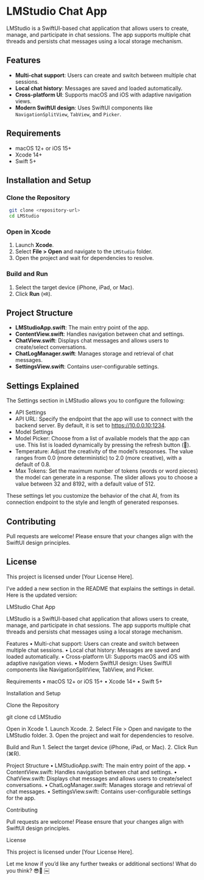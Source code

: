 # LMStudio Chat App

LMStudio is a SwiftUI-based chat application that allows users to create, manage, and participate in chat sessions. The app supports multiple chat threads and persists chat messages using a local storage mechanism.

## Features
- **Multi-chat support**: Users can create and switch between multiple chat sessions.
- **Local chat history**: Messages are saved and loaded automatically.
- **Cross-platform UI**: Supports macOS and iOS with adaptive navigation views.
- **Modern SwiftUI design**: Uses SwiftUI components like `NavigationSplitView`, `TabView`, and `Picker`.

## Requirements
- macOS 12+ or iOS 15+
- Xcode 14+
- Swift 5+

## Installation and Setup
### Clone the Repository
```sh
 git clone <repository-url>
 cd LMStudio
```

### Open in Xcode
1. Launch **Xcode**.
2. Select **File > Open** and navigate to the `LMStudio` folder.
3. Open the project and wait for dependencies to resolve.

### Build and Run
1. Select the target device (iPhone, iPad, or Mac).
2. Click **Run** (`⌘R`).

## Project Structure
- **LMStudioApp.swift**: The main entry point of the app.
- **ContentView.swift**: Handles navigation between chat and settings.
- **ChatView.swift**: Displays chat messages and allows users to create/select conversations.
- **ChatLogManager.swift**: Manages storage and retrieval of chat messages.
- **SettingsView.swift**: Contains user-configurable settings.

## Settings Explained

The Settings section in LMStudio allows you to configure the following:
- API Settings
- API URL: Specify the endpoint that the app will use to connect with the backend server. By default, it is set to https://10.0.0.10:1234.
- Model Settings
- Model Picker: Choose from a list of available models that the app can use. This list is loaded dynamically by pressing the refresh button (🔄).
- Temperature: Adjust the creativity of the model’s responses. The value ranges from 0.0 (more deterministic) to 2.0 (more creative), with a default of 0.8.
- Max Tokens: Set the maximum number of tokens (words or word pieces) the model can generate in a response. The slider allows you to choose a value between 32 and 8192, with a default value of 512.

These settings let you customize the behavior of the chat AI, from its connection endpoint to the style and length of generated responses.

## Contributing
Pull requests are welcome! Please ensure that your changes align with the SwiftUI design principles.

## License
This project is licensed under [Your License Here].



I’ve added a new section in the README that explains the settings in detail. Here is the updated version:

LMStudio Chat App

LMStudio is a SwiftUI-based chat application that allows users to create, manage, and participate in chat sessions. The app supports multiple chat threads and persists chat messages using a local storage mechanism.

Features
    •    Multi-chat support: Users can create and switch between multiple chat sessions.
    •    Local chat history: Messages are saved and loaded automatically.
    •    Cross-platform UI: Supports macOS and iOS with adaptive navigation views.
    •    Modern SwiftUI design: Uses SwiftUI components like NavigationSplitView, TabView, and Picker.

Requirements
    •    macOS 12+ or iOS 15+
    •    Xcode 14+
    •    Swift 5+

Installation and Setup

Clone the Repository

git clone <repository-url>
cd LMStudio

Open in Xcode
    1.    Launch Xcode.
    2.    Select File > Open and navigate to the LMStudio folder.
    3.    Open the project and wait for dependencies to resolve.

Build and Run
    1.    Select the target device (iPhone, iPad, or Mac).
    2.    Click Run (⌘R).

Project Structure
    •    LMStudioApp.swift: The main entry point of the app.
    •    ContentView.swift: Handles navigation between chat and settings.
    •    ChatView.swift: Displays chat messages and allows users to create/select conversations.
    •    ChatLogManager.swift: Manages storage and retrieval of chat messages.
    •    SettingsView.swift: Contains user-configurable settings for the app.


Contributing

Pull requests are welcome! Please ensure that your changes align with SwiftUI design principles.

License

This project is licensed under [Your License Here].

Let me know if you’d like any further tweaks or additional sections! What do you think? 😎🚀 ￼
